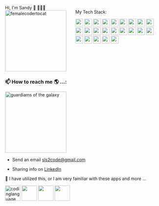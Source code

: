 
<div align:'left' {: style="display: flex" }>
 <div>
Hi, I'm Sandy 👋 👩🏾‍💻
 
<img src="https://github.com/slsmi894/slsmi894/assets/83996619/1f446ca1-b5b4-4cc9-a8f4-8abb0e1bc994" alt="femalecodertocat" width="200" height="200"> 

</div>

</br>

<div>

 My Tech Stack:

 <div>

<img src="https://github.com/slsmi894/slsmi894/assets/83996619/f996c96c-1346-42fc-a0dd-5ec21b26ebd0" alt="codinglanguage" width="25" height="25">

<img src="https://github.com/slsmi894/slsmi894/assets/83996619/101f76f3-36c2-4411-a63e-f24bd897997b" alt="codinglanguage" width="25" height="25">

<img src="https://github.com/slsmi894/slsmi894/assets/83996619/be1feddc-89c5-4b04-b324-03f2339d7807" alt="codinglanguage" width="25" height="25">

<img src="https://github.com/slsmi894/slsmi894/assets/83996619/da8f1a38-af8f-4467-8a6f-6794e440ddaa" alt="codinglanguage" width="25" height="25">

<img src="https://github.com/slsmi894/slsmi894/assets/83996619/95c5e5f0-12a6-4a15-9db2-b406137186f2" alt="codinglanguage" width="25" height="25">

<img src="https://github.com/slsmi894/slsmi894/assets/83996619/0c374934-cade-4a6a-a062-aa40c2fb8a64" width="25" height="25">

<img src="https://github.com/slsmi894/slsmi894/assets/83996619/ca80ab7f-248c-4408-9925-bfbb2ba9882d" width="25" height="25">

<img src="https://github.com/slsmi894/slsmi894/assets/83996619/8c02cf4a-2606-4a4a-95c0-c08b0907ec7c" width="25" height="25">

<img src="https://github.com/slsmi894/slsmi894/assets/83996619/f86203ba-1cc6-427d-8585-8faaf5549bb9" width="25" height="25">

</div>

<div> 

<img src="https://github.com/slsmi894/slsmi894/assets/83996619/feb54dd0-29df-4d37-9c5a-65d8b33353f6e" width="25" height="25">

<img src="https://github.com/slsmi894/slsmi894/assets/83996619/1d2b4822-8f65-4945-9f6f-0e31972f0336" width="25" height="25">

<img src="https://github.com/slsmi894/slsmi894/assets/83996619/4b098175-3296-469a-b5e3-76e7116b24e0" width="25" height="25">

<img src="https://github.com/slsmi894/slsmi894/assets/83996619/6b094518-2785-44f2-a954-51ee73a307e8" width="25" height="25">

<img src="https://github.com/slsmi894/slsmi894/assets/83996619/4c5487a9-bffa-471f-885b-09b0f4fa2610" width="25" height="25">

<img src="https://github.com/slsmi894/slsmi894/assets/83996619/6d276ac2-6f28-4cbf-bc98-e777306c8891" width="25" height="25">

<img src="https://github.com/slsmi894/slsmi894/assets/83996619/a6f6fdf2-cd08-412a-8a25-3583b7198b83" width="25" height="25">

<img src="https://github.com/slsmi894/slsmi894/assets/83996619/bde81bcc-4b14-4c83-a0e9-65b5b1dbf61b" width="25" height="25">

<img src="https://github.com/slsmi894/slsmi894/assets/83996619/1c54a3ab-479b-4867-a078-8188cf78f390" width="25" height="25">

<img src="https://github.com/slsmi894/slsmi894/assets/83996619/54c15a02-492c-4607-b327-069e96b4bc68" width="25" height="25">

<img src="https://github.com/slsmi894/slsmi894/assets/83996619/04c80861-3b5e-4250-9c8f-a260e1cd2953" width="25" height="25">

<img src="https://github.com/slsmi894/slsmi894/assets/83996619/686002a0-6438-4273-ae78-75e4a14c7dd1" width="25" height="25">

<img src="https://github.com/slsmi894/slsmi894/assets/83996619/ff29c088-e591-4b1d-84f2-3d1be280d6eb" width="25" height="25">

<img src="https://github.com/slsmi894/slsmi894/assets/83996619/4c541c34-16bd-4010-bad2-9c3f786c2c4c" width="25" height="25">

</div>

</div>

</div>

<div>

### 📫 How to reach me 🌎 ...:  


  
  <img src="http://38.media.tumblr.com/e50a6888e95783b4ffc678e67890562d/tumblr_naqiaaaNht1qjulcao4_500.gif" alt="guardiams of the galaxy" width="200" height="200" borderRadius="50px">

  </div>
  
  <div>
    
  - Send an email [sls2code@gmail.com](sls2code@gmail.com)
    
  - Sharing info on [LinkedIn](https://www.linkedin.com/in/sandrasmithdev1548/)
    
  </div>








🌱 I have utilized this, or I am very familiar with these apps and more  ...

<img src="https://github.com/slsmi894/slsmi894/assets/83996619/beef676e-2a9c-454c-a196-1b2be8ffbf34" alt="codinglanguage" width="50" height="50">

<img src="https://github.com/slsmi894/slsmi894/assets/83996619/2ec8f1d6-4375-44d0-b8d5-a731b3b4bf75" width="50" height="50">

<img src="https://github.com/slsmi894/slsmi894/assets/83996619/d5d307c2-8cbe-4e2f-8b23-79353b7b3b8d" width="50" height="50">

<img src="https://github.com/slsmi894/slsmi894/assets/83996619/249a19a0-9a48-4750-b313-972ed1fff71e" width="50" height="50">






